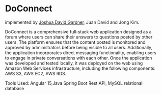 # DoConnect

implemented by [Joshua David Gardner](https://jgcoding2020.github.io/My-Portfolio/), Juan David and Jong Kim.

DoConnect is a comprehensive full-stack web application designed as a forum where users can share 
their answers to questions posted by other users. The platform ensures that the content posted is 
monitored and approved by administrators before being visible to all users. Additionally, the application 
incorporates direct messaging functionality, enabling users to engage in private conversations with each other. 
Once the application was developed and tested locally, it was deployed on the web using Amazon Web Services 
infrastructure, including the following components: AWS S3, AWS EC2, AWS RDS.

Tools Used: Angular 15,Java Spring Boot Rest API, MySQL relational database
